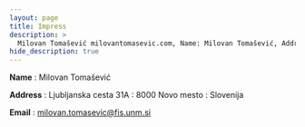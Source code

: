 ```yaml
---
layout: page
title: Impress
description: >
  Milovan Tomašević milovantomasevic.com, Name: Milovan Tomašević, Address: Ljubljanska cesta 31A, 8000 Novo mesto, Slovenija
hide_description: true
---
```



 **Name**
: Milovan Tomašević

 **Address**
: Ljubljanska cesta 31A
: 8000 Novo mesto
: Slovenija

 **Email**
: milovan.tomasevic@fis.unm.si